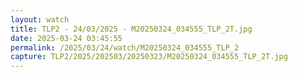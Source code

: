 ```yaml
---
layout: watch
title: TLP2 - 24/03/2025 - M20250324_034555_TLP_2T.jpg
date: 2025-03-24 03:45:55
permalink: /2025/03/24/watch/M20250324_034555_TLP_2
capture: TLP2/2025/202503/20250323/M20250324_034555_TLP_2T.jpg
---
```


